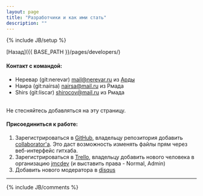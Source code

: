 ```yaml
---
layout: page
title: "Разработчики и как ими стать"
description: ""
---
```

{% include JB/setup %}

[Назад]({{ BASE_PATH }}/pages/developers/)

#### Контакт с командой:

- Неревар (git:nerevar) mail@nerevar.ru из [Арды](http://arda.pp.ru)
- Наира (git:nairsa) nairsa@mail.ru из Рмада
- Shirs (git:liscar) shirocov@mail.ru из Рмада

<br/>
Не стесняйтесь добавляться на эту страницу.



#### Присоединиться к работе:

1. Зарегистрироваться в [GitHub](https://github.com/), владельцу репозитория добавить [collaborator'а](https://github.com/nerevar/jmc/settings/collaboration). Это даст возможность изменять файлы прям через веб-интерфейс гитхаба.
2. Зарегистрироваться в [Trello](https://trello.com/), владельцу добавить нового человека в организацию [jmcdev](https://trello.com/jmcdev) (и выставить права - Normal, Admin) 
3. Добавить нового модератора в [disqus](http://jmc-mud.disqus.com/admin/settings/moderation/) 

---

{% include JB/comments %}
